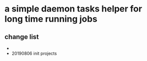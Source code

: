 # a simple daemon tasks helper for long time running jobs

## change list

- 
- 20190806 init projects